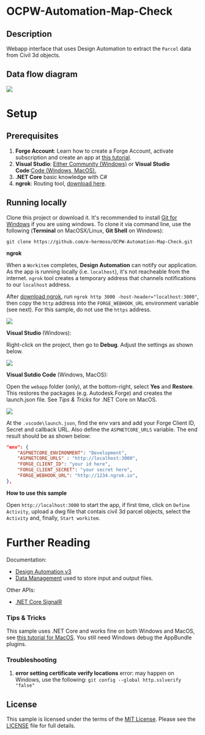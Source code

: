 # OCPW-Automation-Map-Check
## Description

Webapp interface that uses Design Automation to extract the `Parcel` data from Civil 3d objects.

## Data flow diagram
![](https://raw.githubusercontent.com/e-hermoso/ForgeSample-AMC-Dev/main/wwwroot/images/Data%20Flow%20Forge%20Checker.jpg)

# Setup

## Prerequisites

1. **Forge Account**: Learn how to create a Forge Account, activate subscription and create an app at [this tutorial](http://learnforge.autodesk.io/#/account/). 
2. **Visual Studio**: [Either Community (Windows)](https://visualstudio.microsoft.com/downloads/) or **Visual Studio Code**:[Code (Windows, MacOS).](https://code.visualstudio.com/download)
3. **.NET Core** basic knowledge with C#
4. **ngrok**: Routing tool, [download here](https://ngrok.com/). 
## Running locally

Clone this project or download it. It's recommended to install [Git for Windows](https://git-scm.com/download/win) if you are using windows. To clone it via command line, use the following (**Terminal** on MacOSX/Linux, **Git Shell** on Windows):

    git clone https://github.com/e-hermoso/OCPW-Automation-Map-Check.git
    
**ngrok**

When a `Workitem` completes, **Design Automation** can notify our application. As the app is running locally (i.e. `localhost`), it's not reacheable from the internet. `ngrok` tool creates a temporary address that channels notifications to our `localhost` address.

After [download ngrok](https://ngrok.com/), run `ngrok http 3000 -host-header="localhost:3000"`, then copy the `http` address into the `FORGE_WEBHOOK_URL` environment variable (see next). For this sample, do not use the `https` address.

![](../media/webapp/ngrok_setup.png)

**Visual Studio** (Windows):

Right-click on the project, then go to **Debug**. Adjust the settings as shown below. 

![](../media/webapp/visual_studio_settings.png)

**Visual Sutdio Code** (Windows, MacOS):

Open the `webapp` folder (only), at the bottom-right, select **Yes** and **Restore**. This restores the packages (e.g. Autodesk.Forge) and creates the launch.json file. See *Tips & Tricks* for .NET Core on MacOS.

![](../media/webapp/visual_code_restore.png)

At the `.vscode\launch.json`, find the env vars and add your Forge Client ID, Secret and callback URL. Also define the `ASPNETCORE_URLS` variable. The end result should be as shown below:

```json
"env": {
    "ASPNETCORE_ENVIRONMENT": "Development",
    "ASPNETCORE_URLS" : "http://localhost:3000",
    "FORGE_CLIENT_ID": "your id here",
    "FORGE_CLIENT_SECRET": "your secret here",
    "FORGE_WEBHOOK_URL": "http://1234.ngrok.io",
},
```

**How to use this sample**

Open `http://localhost:3000` to start the app, if first time, click on `Define Activity`, upload a dwg file that contais civil 3d parcel objects, select the `Activity` and, finally, `Start workitem`. 

# Further Reading

Documentation:

- [Design Automation v3](https://forge.autodesk.com/en/docs/design-automation/v3/developers_guide/overview/)
- [Data Management](https://forge.autodesk.com/en/docs/data/v2/reference/http/) used to store input and output files.

Other APIs:

- [.NET Core SignalR](https://docs.microsoft.com/en-us/aspnet/core/signalr/introduction?view=aspnetcore-3.1)

### Tips & Tricks

This sample uses .NET Core and works fine on both Windows and MacOS, see [this tutorial for MacOS](https://github.com/augustogoncalves/dotnetcoreheroku). You still need Windows debug the AppBundle plugins.

### Troubleshooting

1. **error setting certificate verify locations** error: may happen on Windows, use the following: `git config --global http.sslverify "false"`

## License

This sample is licensed under the terms of the [MIT License](http://opensource.org/licenses/MIT). Please see the [LICENSE](LICENSE) file for full details.
